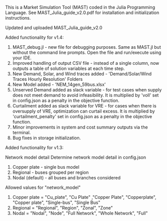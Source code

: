 This is a Market Simulation Tool (MAST) coded in the Julia Programming Language.
See MAST_Julia_guide_v2.0.pdf for installation and initialization instructions.


Updated and uploaded MAST_Julia_guide_v2.0

Added functionality for v1.4:

1. MAST_debug.jl - new file for debugging purposes. Same as MAST.jl but without the command line prompts. Open the file and run/execute using your IDE.
2. Improved handling of output CSV file - instead of a single column, now outputs a table of solution variables at each time step.
3. New Demand, Solar, and Wind traces added - 'Demand/Solar/Wind Traces Hourly Resolution' Folders
4. New Model added - 'NEM_14gen_59bus.xlsx'
5. Unserved Demand added as slack variable - for test cases when supply does not meet demand to avoid infeasibility. It is multiplied by 'voll' set in config.json as a penalty in the objective function.
6. Curtailment added as slack variable for VRE - for cases when there is oversupply of VRE, optimization can curtail excess. It is multiplied by 'curtailment_penalty' set in config.json as a penalty in the objective function.
7. Minor improvements in system and cost summary outputs via the terminal.
8. Bug fixes in storage initialization.




Added functionality for v1.3:

Network model detail
Determine network model detail in config.json
1. Copper plate - single bus model
2. Regional - buses grouped per region
3. Nodal (default) - all buses and branches considered

Allowed values for "network_model"
 1. Copper plate = "Cu_plate", "Cu Plate" ,"Copper Plate", "Copperplate", "Copper plate", "Single-bus", "Single Bus"
 2. Regional = "Regional", "Region", "Zonal", "Zone"
 3. Nodal = "Nodal", "Node", "Full Network", "Whole Network", "Full"


